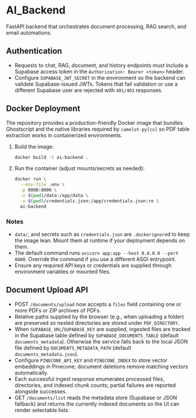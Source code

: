 # AI_Backend

FastAPI backend that orchestrates document processing, RAG search, and email automations.

## Authentication

- Requests to chat, RAG, document, and history endpoints must include a Supabase access token in the `Authorization: Bearer <token>` header.
- Configure `SUPABASE_JWT_SECRET` in the environment so the backend can validate Supabase-issued JWTs. Tokens that fail validation or use a different Supabase user are rejected with `401/403` responses.

## Docker Deployment

The repository provides a production-friendly Docker image that bundles Ghostscript and the native
libraries required by `camelot-py[cv]` so PDF table extraction works in containerized environments.

1. Build the image:
   ```bash
   docker build -t ai-backend .
   ```
2. Run the container (adjust mounts/secrets as needed):
   ```bash
   docker run \
     --env-file .env \
     -p 8000:8000 \
     -v $(pwd)/data:/app/data \
     -v $(pwd)/credentials.json:/app/credentials.json:ro \
     ai-backend
   ```

### Notes
- `data/`, and secrets such as `credentials.json` are `.dockerignore`d to keep
  the image lean. Mount them at runtime if your deployment depends on them.
- The default command runs `uvicorn app:app --host 0.0.0.0 --port 8000`. Override the command if you use a different ASGI entrypoint.
- Ensure any required API keys or credentials are supplied through environment variables or mounted files.

## Document Upload API

- POST `/documents/upload` now accepts a `files` field containing one or more PDFs or ZIP archives of PDFs.
- Relative paths supplied by the browser (e.g., when uploading a folder) are preserved so nested directories are stored under `PDF_DIRECTORY`.
- When `SUPABASE_URL`/`SUPABASE_KEY` are supplied, ingested files are tracked in the Supabase table defined by `SUPABASE_DOCUMENTS_TABLE` (default `documents_metadata`). Otherwise the service falls back to the local JSON file defined by `DOCUMENTS_METADATA_PATH` (default `documents_metadata.json`).
- Configure `PINECONE_API_KEY` and `PINECONE_INDEX` to store vector embeddings in Pinecone; document deletions remove matching vectors automatically.
- Each successful ingest response enumerates processed files, directories, and indexed chunk counts; partial failures are reported alongside successes.
- GET `/documents/list` reads the metadata store (Supabase or JSON fallback) and returns the currently indexed documents so the UI can render selectable lists.
